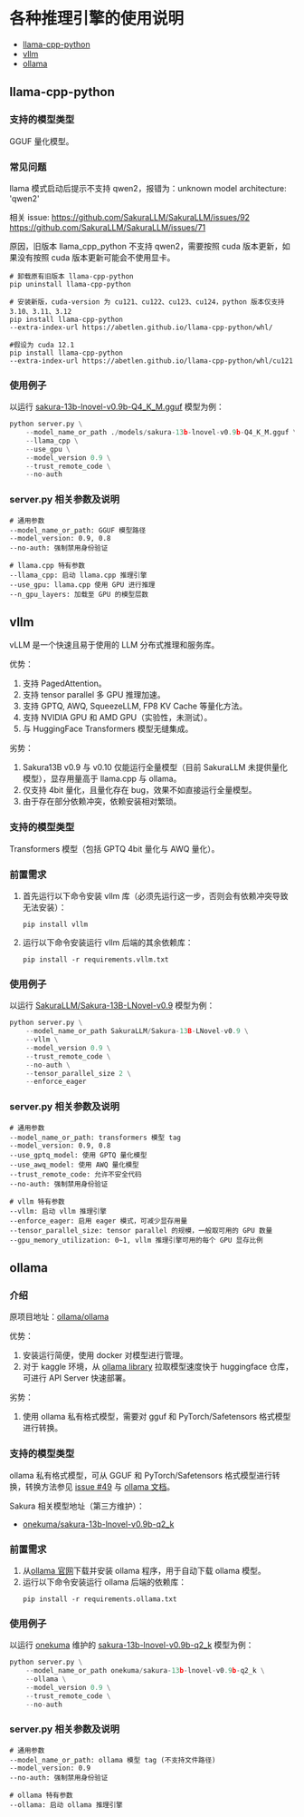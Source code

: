 # 各种推理引擎的使用说明

* [llama-cpp-python](#llama-cpp-python)
* [vllm](#vllm)
* [ollama](#ollama)

## llama-cpp-python
### 支持的模型类型
<!-- // 这部分写支持加载哪些模型，如果是非 SakuraLLM 支持的格式的话，哪些地方能找到第三方维护的转换后的格式。 -->
GGUF 量化模型。

### 常见问题
llama 模式启动后提示不支持 qwen2，报错为：unknown model architecture: 'qwen2'

相关 issue: https://github.com/SakuraLLM/SakuraLLM/issues/92 https://github.com/SakuraLLM/SakuraLLM/issues/71

原因，旧版本 llama_cpp_python 不支持 qwen2，需要按照 cuda 版本更新，如果没有按照 cuda 版本更新可能会不使用显卡。

```shell
# 卸载原有旧版本 llama-cpp-python
pip uninstall llama-cpp-python

# 安装新版，cuda-version 为 cu121、cu122、cu123、cu124，python 版本仅支持 3.10、3.11、3.12
pip install llama-cpp-python
--extra-index-url https://abetlen.github.io/llama-cpp-python/whl/

#假设为 cuda 12.1
pip install llama-cpp-python
--extra-index-url https://abetlen.github.io/llama-cpp-python/whl/cu121
```

### 使用例子
以运行 [sakura-13b-lnovel-v0.9b-Q4_K_M.gguf](https://huggingface.co/SakuraLLM/Sakura-13B-LNovel-v0.9b-GGUF) 模型为例：
```python
python server.py \
    --model_name_or_path ./models/sakura-13b-lnovel-v0.9b-Q4_K_M.gguf \
    --llama_cpp \
    --use_gpu \
    --model_version 0.9 \
    --trust_remote_code \
    --no-auth
```

### server.py 相关参数及说明
<!-- // 这部分写一下推理引擎用到了哪些参数，由于早期设计问题，server.py 没有对参数归类，导致混杂在一起了。 -->
```shell
# 通用参数
--model_name_or_path: GGUF 模型路径
--model_version: 0.9, 0.8
--no-auth: 强制禁用身份验证

# llama.cpp 特有参数
--llama_cpp: 启动 llama.cpp 推理引擎
--use_gpu: llama.cpp 使用 GPU 进行推理
--n_gpu_layers: 加载至 GPU 的模型层数
```

## vllm
vLLM 是一个快速且易于使用的 LLM 分布式推理和服务库。

优势：
1. 支持 PagedAttention。
2. 支持 tensor parallel 多 GPU 推理加速。
3. 支持 GPTQ, AWQ, SqueezeLLM, FP8 KV Cache 等量化方法。
4. 支持 NVIDIA GPU 和 AMD GPU（实验性，未测试）。
5. 与 HuggingFace Transformers 模型无缝集成。

劣势：
1. Sakura13B v0.9 与 v0.10 仅能运行全量模型（目前 SakuraLLM 未提供量化模型），显存用量高于 llama.cpp 与 ollama。
2. 仅支持 4bit 量化，且量化存在 bug，效果不如直接运行全量模型。
3. 由于存在部分依赖冲突，依赖安装相对繁琐。

### 支持的模型类型
<!-- // 这部分写支持加载哪些模型，如果是非 SakuraLLM 支持的格式的话，哪些地方能找到第三方维护的转换后的格式。 -->
Transformers 模型（包括 GPTQ 4bit 量化与 AWQ 量化）。

### 前置需求
<!-- // 这部分写除了 `requirements.txt` 中 package 依赖以外的依赖。 -->
1. 首先运行以下命令安装 vllm 库（必须先运行这一步，否则会有依赖冲突导致无法安装）：
   ```shell
   pip install vllm
   ```
2. 运行以下命令安装运行 vllm 后端的其余依赖库：
   ```shell
   pip install -r requirements.vllm.txt
   ```

### 使用例子
以运行 [SakuraLLM/Sakura-13B-LNovel-v0.9](https://huggingface.co/SakuraLLM/Sakura-13B-LNovel-v0.9) 模型为例：
```python
python server.py \
    --model_name_or_path SakuraLLM/Sakura-13B-LNovel-v0.9 \
    --vllm \
    --model_version 0.9 \
    --trust_remote_code \
    --no-auth \
    --tensor_parallel_size 2 \
    --enforce_eager
```

### server.py 相关参数及说明
<!-- // 这部分写一下推理引擎用到了哪些参数，由于早期设计问题，server.py 没有对参数归类，导致混杂在一起了。 -->
```shell
# 通用参数
--model_name_or_path: transformers 模型 tag
--model_version: 0.9, 0.8
--use_gptq_model: 使用 GPTQ 量化模型
--use_awq_model: 使用 AWQ 量化模型
--trust_remote_code: 允许不安全代码
--no-auth: 强制禁用身份验证

# vllm 特有参数
--vllm: 启动 vllm 推理引擎
--enforce_eager: 启用 eager 模式，可减少显存用量
--tensor_parallel_size: tensor parallel 的规模，一般取可用的 GPU 数量
--gpu_memory_utilization: 0~1, vllm 推理引擎可用的每个 GPU 显存比例
```

## ollama

### 介绍
原项目地址：[ollama/ollama](https://github.com/ollama/ollama)

优势：
1. 安装运行简便，使用 docker 对模型进行管理。
2. 对于 kaggle 环境，从 [ollama library](https://ollama.com/library) 拉取模型速度快于 huggingface 仓库，可进行 API Server 快速部署。

劣势：
1. 使用 ollama 私有格式模型，需要对 gguf 和 PyTorch/Safetensors 格式模型进行转换。

### 支持的模型类型
<!-- // 这部分写 ollama 支持加载哪些模型，如果是非 SakuraLLM 支持的格式的话，哪些地方能找到第三方维护的转换后的格式。 -->
ollama 私有格式模型，可从 GGUF 和 PyTorch/Safetensors 格式模型进行转换，转换方法参见 [issue #49](https://github.com/SakuraLLM/Sakura-13B-Galgame/issues/49) 与 [ollama 文档](https://github.com/ollama/ollama/blob/main/docs/import.md)。

Sakura 相关模型地址（第三方维护）：
- [onekuma/sakura-13b-lnovel-v0.9b-q2_k](https://registry.ollama.ai/onekuma/sakura-13b-lnovel-v0.9b-q2_k/tags)

### 前置需求
<!-- // 这部分写除了 `requirements.txt` 中 package 依赖以外的依赖。 -->
1. 从[ollama 官网](https://registry.ollama.ai/download)下载并安装 ollama 程序，用于自动下载 ollama 模型。
2. 运行以下命令安装运行 ollama 后端的依赖库：
   ```shell
   pip install -r requirements.ollama.txt
   ```

### 使用例子
以运行 [onekuma](https://registry.ollama.ai/onekuma) 维护的 [sakura-13b-lnovel-v0.9b-q2_k](https://registry.ollama.ai/onekuma/sakura-13b-lnovel-v0.9b-q2_k/tags) 模型为例：
```python
python server.py \
    --model_name_or_path onekuma/sakura-13b-lnovel-v0.9b-q2_k \
    --ollama \
    --model_version 0.9 \
    --trust_remote_code \
    --no-auth
```

### server.py 相关参数及说明
<!-- // 这部分写一下 ollama 模型用到了哪些参数，由于早期设计问题，server.py 没有对参数归类，导致混杂在一起了。 -->
```shell
# 通用参数
--model_name_or_path: ollama 模型 tag (不支持文件路径)
--model_version: 0.9
--no-auth: 强制禁用身份验证

# ollama 特有参数
--ollama: 启动 ollama 推理引擎
```
